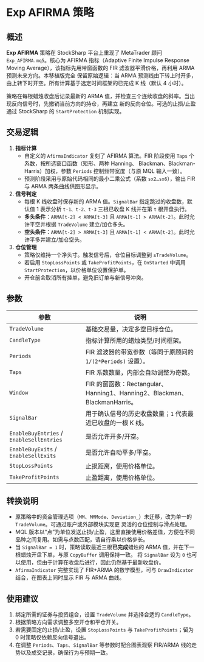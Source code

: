# Exp AFIRMA 策略

## 概述

**Exp AFIRMA** 策略在 StockSharp 平台上重现了 MetaTrader 顾问 `Exp_AFIRMA.mq5`。核心为 AFIRMA 指标（Adaptive Finite
Impulse Response Moving Average），该指标先用带窗函数的 FIR 滤波器平滑价格，再利用 ARMA 预测未来方向。本移植版完全
保留原始逻辑：当 ARMA 预测线由下转上时开多，由上转下时开空。所有计算基于选定时间框架的已完成 K 线（默认 4 小时）。

策略在每根蜡烛收盘后记录最新的 ARMA 值，并检查三个连续收盘的斜率。当出现反向信号时，先撤销当前方向的持仓，再建立
新的反向仓位。可选的止损/止盈通过 StockSharp 的 `StartProtection` 机制实现。

## 交易逻辑

1. **指标计算**
   - 自定义的 `AfirmaIndicator` 复刻了 AFIRMA 算法。FIR 阶段使用 `Taps` 个系数，按所选窗口函数（矩形、两种 Hanning、
     Blackman、Blackman-Harris）加权，参数 `Periods` 控制频带宽度（与原 MQL 输入一致）。
   - 预测阶段采用与原始代码相同的最小二乘公式（系数 `sx2…sx6`），输出 FIR 与 ARMA 两条曲线供图形显示。
2. **信号判定**
   - 每根 K 线收盘时保存新的 ARMA 值。`SignalBar` 指定跳过的收盘数，默认值 1 表示分析 `t-1、t-2、t-3` 三根已收盘 K
     线并在第 `t` 根开盘执行。
   - **多头条件**：`ARMA[t-2] < ARMA[t-3]` 且 `ARMA[t-1] > ARMA[t-2]`。此时允许平空并根据 `TradeVolume` 建立/加仓多头。
   - **空头条件**：`ARMA[t-2] > ARMA[t-3]` 且 `ARMA[t-1] < ARMA[t-2]`。此时允许平多并建立/加仓空头。
3. **仓位管理**
   - 策略仅维持一个净头寸。触发信号后，仓位目标调整到 `±TradeVolume`。
   - 若启用 `StopLossPoints` 或 `TakeProfitPoints`，在 `OnStarted` 中调用 `StartProtection`，以价格单位设置保护单。
   - 开仓前会取消所有挂单，避免旧订单与新信号冲突。

## 参数

| 参数 | 说明 |
|------|------|
| `TradeVolume` | 基础交易量，决定多空目标仓位。 |
| `CandleType` | 指标计算所用的蜡烛类型/时间框架。 |
| `Periods` | FIR 滤波器的带宽参数（等同于原顾问的 `1/(2*Periods)` 设置）。 |
| `Taps` | FIR 系数数量，内部会自动调整为奇数。 |
| `Window` | FIR 的窗函数：Rectangular、Hanning1、Hanning2、Blackman、BlackmanHarris。 |
| `SignalBar` | 用于确认信号的历史收盘数量；`1` 代表最近已收盘的一根 K 线。 |
| `EnableBuyEntries` / `EnableSellEntries` | 是否允许开多/开空。 |
| `EnableBuyExits` / `EnableSellExits` | 是否允许自动平多/平空。 |
| `StopLossPoints` | 止损距离，使用价格单位。 |
| `TakeProfitPoints` | 止盈距离，使用价格单位。 |

## 转换说明

- 原策略中的资金管理选项（`MM`、`MMMode`、`Deviation_`）未迁移，改为单一的 `TradeVolume`。可通过账户或外部模块实现更
  灵活的仓位控制与滑点处理。
- MQL 版本以“点”为单位发送止损/止盈，这里直接使用价格差值，方便在不同品种之间复用。如需与点数匹配，请自行乘以价格步长。
- 当 `SignalBar = 1` 时，策略读取最近三根**已完成**蜡烛的 ARMA 值，并在下一根蜡烛开盘下单，与原 `CopyBuffer` 调用保持一致。
  将 `SignalBar` 设为 `0` 也可以使用，但由于计算在收盘后进行，因此仍然基于最新收盘价。
- `AfirmaIndicator` 完整实现了 FIR+ARMA 的数学模型，可与 `DrawIndicator` 结合，在图表上同时显示 FIR 与 ARMA 曲线。

## 使用建议

1. 绑定所需的证券与投资组合，设置 `TradeVolume` 并选择合适的 `CandleType`。
2. 根据策略方向需求调整多空开仓和平仓开关。
3. 若需要固定的止损/止盈，设置 `StopLossPoints` 与 `TakeProfitPoints`；留为 0 时策略仅依赖反向信号退出。
4. 在调整 `Periods`、`Taps`、`SignalBar` 等参数时配合图表观察 FIR/ARMA 线的走势以及成交记录，确保行为与预期一致。
